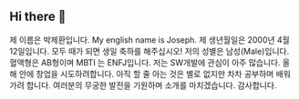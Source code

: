 ## Hi there 👋
제 이름은 박제환입니다. My english name is Joseph.
제 생년월일은 2000년 4월 12일입니다. 모두 때가 되면 생일 축하를 해주십시오!
저의 성별은 남성(Male)입니다. 혈액형은 AB형이며 MBTI 는 ENFJ입니다. 
저는 SW개발에 관심이 아주 많습니다. 올해 안에 창업을 시도하려합니다.
아직 할 줄 아는 것은 별로 없지만 차차 공부하며 배워가려 합니다.
여러분의 무궁한 발전을 기원하며 소개를 마치겠습니다. 감사합니다.

<!--
**PARKJEHWAN/PARKJEHWAN** is a ✨ _special_ ✨ repository because its `README.md` (this file) appears on your GitHub profile.

Here are some ideas to get you started:

- 🔭 I’m currently working on ...
- 🌱 I’m currently learning ...
- 👯 I’m looking to collaborate on ...
- 🤔 I’m looking for help with ...
- 💬 Ask me about ...
- 📫 How to reach me: ...
- 😄 Pronouns: ...
- ⚡ Fun fact: ...
-->
